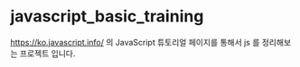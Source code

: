 # javascript_basic_training
https://ko.javascript.info/ 의 JavaScript 튜토리얼 페이지를 통해서 js 를 정리해보는 프로젝트 입니다.
